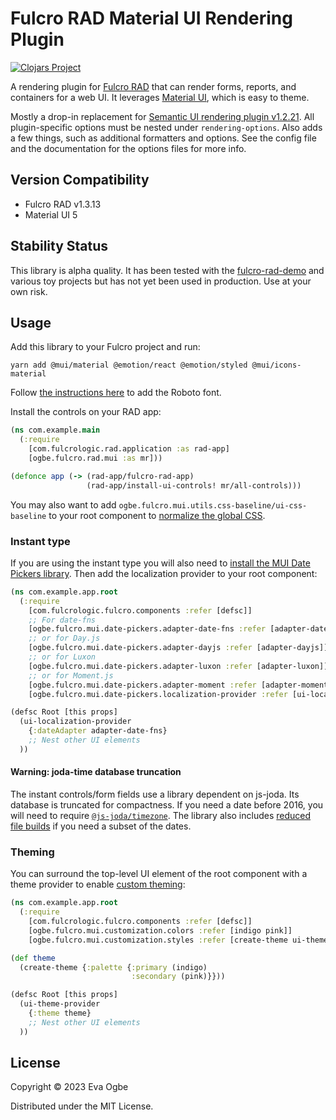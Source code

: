 # Fulcro RAD Material UI Rendering Plugin

[![Clojars Project](https://img.shields.io/clojars/v/net.clojars.eoogbe/fulcro-rad-material.svg)](https://clojars.org/net.clojars.eoogbe/fulcro-rad-material)

A rendering plugin for [Fulcro RAD](https://github.com/fulcrologic/fulcro-rad) that can render
forms, reports, and containers for a web UI. It leverages [Material UI](https://mui.com/), which is
easy to theme.

Mostly a drop-in replacement for
[Semantic UI rendering plugin v1.2.21](https://github.com/fulcrologic/fulcro-rad-semantic-ui).
All plugin-specific options must be nested under `rendering-options`. Also adds a few things, such
as additional formatters and options. See the config file and the documentation for the options
files for more info.

## Version Compatibility

- Fulcro RAD v1.3.13
- Material UI 5

## Stability Status

This library is alpha quality. It has been tested with the
[fulcro-rad-demo](https://github.com/fulcrologic/fulcro-rad-demo) and various toy projects but has
not yet been used in production. Use at your own risk.

## Usage

Add this library to your Fulcro project and run:

```
yarn add @mui/material @emotion/react @emotion/styled @mui/icons-material
```

Follow
[the instructions here](https://mui.com/material-ui/getting-started/installation/#roboto-font) to
add the Roboto font.

Install the controls on your RAD app:

```clojure
(ns com.example.main
  (:require
    [com.fulcrologic.rad.application :as rad-app]
    [ogbe.fulcro.rad.mui :as mr]))

(defonce app (-> (rad-app/fulcro-rad-app)
                 (rad-app/install-ui-controls! mr/all-controls)))
```

You may also want to add `ogbe.fulcro.mui.utils.css-baseline/ui-css-baseline` to your root
component to [normalize the global CSS](https://mui.com/material-ui/react-css-baseline/).

### Instant type

If you are using the instant type you will also need to
[install the MUI Date Pickers library](https://mui.com/x/react-date-pickers/getting-started/). Then
add the localization provider to your root component:

```clojure
(ns com.example.app.root
  (:require
    [com.fulcrologic.fulcro.components :refer [defsc]]
    ;; For date-fns
    [ogbe.fulcro.mui.date-pickers.adapter-date-fns :refer [adapter-date-fns]]
    ;; or for Day.js
    [ogbe.fulcro.mui.date-pickers.adapter-dayjs :refer [adapter-dayjs]]
    ;; or for Luxon
    [ogbe.fulcro.mui.date-pickers.adapter-luxon :refer [adapter-luxon]]
    ;; or for Moment.js
    [ogbe.fulcro.mui.date-pickers.adapter-moment :refer [adapter-moment]]
    [ogbe.fulcro.mui.date-pickers.localization-provider :refer [ui-localization-provider]]))

(defsc Root [this props]
  (ui-localization-provider
    {:dateAdapter adapter-date-fns}
    ;; Nest other UI elements
  ))
```

#### Warning: joda-time database truncation

The instant controls/form fields use a library dependent on js-joda. Its database is truncated for
compactness. If you need a date before 2016, you will need to require
[`@js-joda/timezone`](https://www.npmjs.com/package/@js-joda/timezone). The library also includes
[reduced file builds](https://github.com/js-joda/js-joda/tree/main/packages/timezone#reducing-js-joda-timezone-file-size)
if you need a subset of the dates.

### Theming

You can surround the top-level UI element of the root component with a theme provider to enable
[custom theming](https://mui.com/material-ui/customization/theming/):

```clojure
(ns com.example.app.root
  (:require
    [com.fulcrologic.fulcro.components :refer [defsc]]
    [ogbe.fulcro.mui.customization.colors :refer [indigo pink]]
    [ogbe.fulcro.mui.customization.styles :refer [create-theme ui-theme-provider]]))

(def theme
  (create-theme {:palette {:primary (indigo)
                           :secondary (pink)}}))

(defsc Root [this props]
  (ui-theme-provider
    {:theme theme}
    ;; Nest other UI elements
  ))
```

## License

Copyright © 2023 Eva Ogbe

Distributed under the MIT License.
